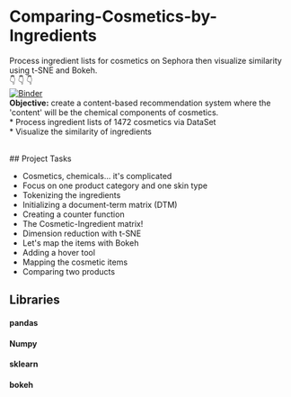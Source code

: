 # Comparing-Cosmetics-by-Ingredients
Process ingredient lists for cosmetics on Sephora then visualize similarity using t-SNE and Bokeh.
<br>
 :point_down:  :point_down:  :point_down: 
 <br>
[![Binder](https://mybinder.org/badge_logo.svg)](https://mybinder.org/v2/gh/farahjbara/Comparing-Cosmetics-by-Ingredients/main)
<br> 
**Objective:**
create a content-based recommendation system where the 'content' will be the chemical components of cosmetics.
<br>
                  * Process ingredient lists of 1472 cosmetics via DataSet
<br>
                  * Visualize the similarity of ingredients
                  
<br>
## Project Tasks

- Cosmetics, chemicals... it's complicated
- Focus on one product category and one skin type
- Tokenizing the ingredients
- Initializing a document-term matrix (DTM)
- Creating a counter function
- The Cosmetic-Ingredient matrix!
- Dimension reduction with t-SNE
- Let's map the items with Bokeh
- Adding a hover tool
- Mapping the cosmetic items
- Comparing two products

## Libraries

#### pandas
#### Numpy
#### sklearn
#### bokeh


